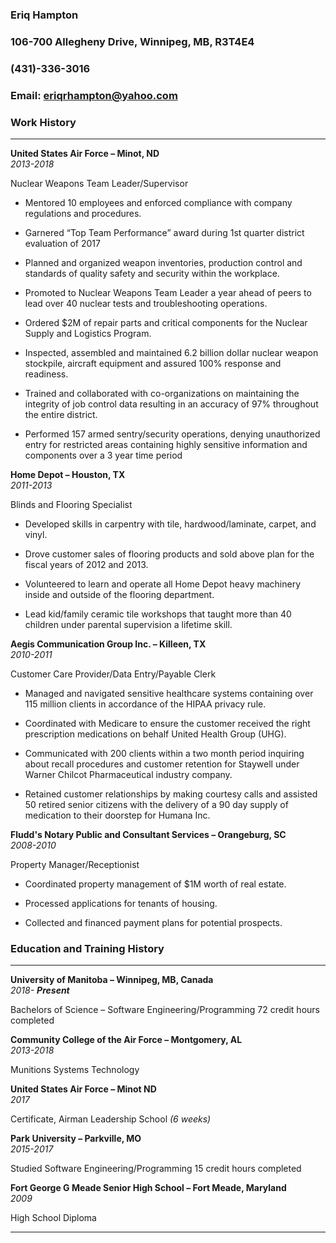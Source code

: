 
### Eriq Hampton

### 106-700 Allegheny Drive, Winnipeg, MB, R3T4E4
### (431)-336-3016
### Email: eriqrhampton@yahoo.com



### Work History 
----
**United States Air Force – Minot, ND**    
*2013-2018* 

Nuclear Weapons Team Leader/Supervisor
* Mentored 10 employees and enforced compliance with company regulations and procedures.

*	Garnered “Top Team Performance” award during 1st quarter district evaluation of 2017

*	Planned and organized weapon inventories, production control and standards of quality safety and security within the workplace.

*	Promoted to Nuclear Weapons Team Leader a year ahead of peers to lead over 40 nuclear tests and troubleshooting operations.

*	Ordered $2M of repair parts and critical components for the Nuclear Supply and Logistics Program.

*	Inspected, assembled and maintained 6.2 billion dollar nuclear weapon stockpile, aircraft equipment and assured 100% response and readiness.

*	Trained and collaborated with co-organizations on maintaining the integrity of job control data resulting in an accuracy of 97% throughout the entire district.

*	Performed 157 armed sentry/security operations, denying unauthorized entry for restricted areas containing highly sensitive information and components over a 3 year time period
 
**Home Depot – Houston, TX**    
*2011-2013*

Blinds and Flooring Specialist
*	Developed skills in carpentry with tile, hardwood/laminate, carpet, and vinyl.

*	Drove customer sales of flooring products and sold above plan for the fiscal years of 2012 and 2013.

*	Volunteered to learn and operate all Home Depot heavy machinery inside and outside of the flooring department.

*	Lead kid/family ceramic tile workshops that taught more than 40 children under parental supervision a lifetime skill.  



**Aegis Communication Group Inc. – Killeen, TX**            
*2010-2011*

Customer Care Provider/Data Entry/Payable Clerk
*	Managed and navigated sensitive healthcare systems containing over 115 million clients in accordance of the HIPAA privacy rule.

*	Coordinated with Medicare to ensure the customer received the right prescription medications on behalf United Health Group (UHG).

*	Communicated with 200 clients within a two month period inquiring about recall procedures and customer retention for Staywell under Warner Chilcot Pharmaceutical industry company.

*	Retained customer relationships by making courtesy calls and assisted 50 retired senior citizens with the delivery of a 90 day supply of medication to their doorstep for Humana Inc.

**Fludd's Notary Public and Consultant Services – Orangeburg, SC**                                            
*2008-2010*

Property Manager/Receptionist
*	Coordinated property management of $1M worth of real estate.

*	Processed applications for tenants of housing.

*	Collected and financed payment plans for potential prospects.


### Education and Training History
----
**University of Manitoba – Winnipeg, MB, Canada**						  
*2018- **Present***

Bachelors of Science – Software Engineering/Programming
72 credit hours completed

**Community College of the Air Force – Montgomery, AL**					   
*2013-2018*

Munitions Systems Technology

**United States Air Force – Minot ND**						                        
*2017*

Certificate, Airman Leadership School *(6 weeks)*					  

**Park University – Parkville, MO**								  
*2015-2017*       

Studied Software Engineering/Programming
15 credit hours completed



**Fort George G Meade Senior High School – Fort Meade, Maryland** 		             
*2009*

High School Diploma

----






